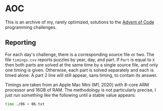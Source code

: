 # AOC

This is an archive of my, rarely optimized, solutions to the
[Advent of Code][1] programming challenges.

## Reporting
For each day's challenge, there is a corresponding source file or two.
The file `timings.csv` reports puzzles by year, day, and part.
If `Part` is equal to `X` then both parts are solved at the same time
by a single source file, and only one timing is given.
Otherwise, each part is solved separately and each is timed alone.
A part 2 line will still appear, sans timing, to contain its answer.

Timings are taken from an Apple Mac Mini (M1, 2020)
with 8-core ARM processor and 16GB of RAM.
The methodology is not particularly precise,
I just run something like the following until a stable value appears:

```sh
time ./06 < 06.txt
```

[1]:  https://adventofcode.com/
